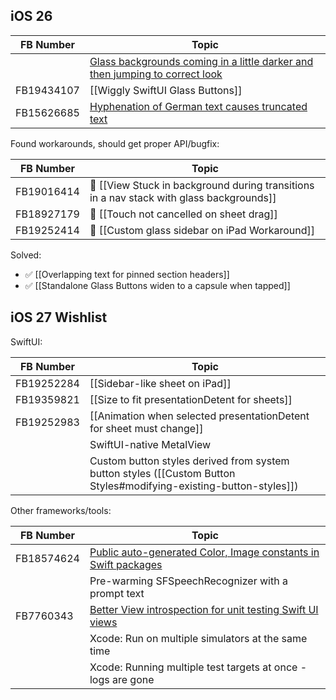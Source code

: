 ## iOS 26

| FB Number  | Topic                                                                                                                                 |
| ---------- | ------------------------------------------------------------------------------------------------------------------------------------- |
|            | [Glass backgrounds coming in a little darker and then jumping to correct look](https://mastodon.social/@ralfebert/115173213715746876) |
| FB19434107 | [[Wiggly SwiftUI Glass Buttons]]                                                                                                      |
| FB15626685 | [Hyphenation of German text causes truncated text](https://github.com/ralfebert/WrongLineBreaksExample)                               |

Found workarounds, should get proper API/bugfix:

| FB Number  | Topic                                                                                    |
| ---------- | ---------------------------------------------------------------------------------------- |
| FB19016414 | 🛟 [[View Stuck in background during transitions in a nav stack with glass backgrounds]] |
| FB18927179 | 🛟 [[Touch not cancelled on sheet drag]]                                                 |
| FB19252414 | 🛟 [[Custom glass sidebar on iPad Workaround]]                                           |

Solved:

* ✅ [[Overlapping text for pinned section headers]]
* ✅ [[Standalone Glass Buttons widen to a capsule when tapped]]

## iOS 27 Wishlist

SwiftUI:

| FB Number  | Topic                                                                                                              |
| ---------- | ------------------------------------------------------------------------------------------------------------------ |
| FB19252284 | [[Sidebar-like sheet on iPad]]                                                                                     |
| FB19359821 | [[Size to fit presentationDetent for sheets]]                                                                      |
| FB19252983 | [[Animation when selected presentationDetent for sheet must change]]                                               |
|            | SwiftUI-native MetalView                                                                                           |
|            | Custom button styles derived from system button styles ([[Custom Button Styles#modifying-existing-button-styles]]) |

Other frameworks/tools:

| FB Number  | Topic                                                                                                                                                   |
| ---------- | ------------------------------------------------------------------------------------------------------------------------------------------------------- |
| FB18574624 | [Public auto-generated Color, Image constants in Swift packages](https://forums.swift.org/t/xcode15-generated-imageresource-with-public-access/67293/9) |
|            | Pre-warming SFSpeechRecognizer with a prompt text                                                                                                       |
| FB7760343  | [Better View introspection for unit testing Swift UI views](https://mastodon.social/@ralfebert/115146012262473215)                                      |
|            | Xcode: Run on multiple simulators at the same time                                                                                                      |
|            | Xcode: Running multiple test targets at once - logs are gone                                                                                            |

